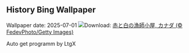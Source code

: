 ## History Bing Wallpaper
Wallpaper date: 2025-07-01
![](https://www.bing.com/th?id=OHR.CanadaDayFogo_JA-JP7164591765_UHD.jpg&w=1000)Download: [赤と白の漁師小屋, カナダ (© FedevPhoto/Getty Images)](https://www.bing.com/th?id=OHR.CanadaDayFogo_JA-JP7164591765_UHD.jpg)

Auto get programm by LtgX
